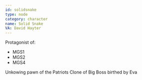 ```yaml
---
id: solidsnake
type: node
category: character
name: Solid Snake
VA: David Hayter
---
```


Protagonist of:
* MGS1
* MGS2
* MGS4

Unkowing pawn of the Patriots
Clone of Big Boss birthed by Eva
